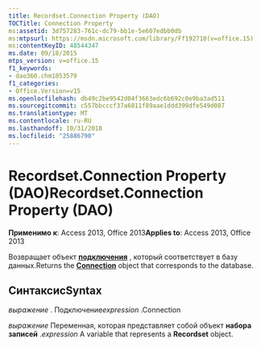 ```yaml
---
title: Recordset.Connection Property (DAO)
TOCTitle: Connection Property
ms:assetid: 3d757283-761c-dc79-bb1e-5e607edbb0db
ms:mtpsurl: https://msdn.microsoft.com/library/Ff192710(v=office.15)
ms:contentKeyID: 48544347
ms.date: 09/18/2015
mtps_version: v=office.15
f1_keywords:
- dao360.chm1053579
f1_categories:
- Office.Version=v15
ms.openlocfilehash: db49c2be9542d04f3663edc6b692c0e9ba3ad511
ms.sourcegitcommit: c557bbcccf37a6011f89aae1ddd399dfe549d087
ms.translationtype: MT
ms.contentlocale: ru-RU
ms.lasthandoff: 10/31/2018
ms.locfileid: "25886790"
---
```

# <a name="recordsetconnection-property-dao"></a><span data-ttu-id="e97c1-102">Recordset.Connection Property (DAO)</span><span class="sxs-lookup"><span data-stu-id="e97c1-102">Recordset.Connection Property (DAO)</span></span>


<span data-ttu-id="e97c1-103">**Применимо к**: Access 2013, Office 2013</span><span class="sxs-lookup"><span data-stu-id="e97c1-103">**Applies to**: Access 2013, Office 2013</span></span>

<span data-ttu-id="e97c1-104">Возвращает объект **[подключения](connection-object-dao.md)** , который соответствует в базу данных.</span><span class="sxs-lookup"><span data-stu-id="e97c1-104">Returns the **[Connection](connection-object-dao.md)** object that corresponds to the database.</span></span>

## <a name="syntax"></a><span data-ttu-id="e97c1-105">Синтаксис</span><span class="sxs-lookup"><span data-stu-id="e97c1-105">Syntax</span></span>

<span data-ttu-id="e97c1-106">*выражение* . Подключение</span><span class="sxs-lookup"><span data-stu-id="e97c1-106">*expression* .Connection</span></span>

<span data-ttu-id="e97c1-107">*выражение* Переменная, которая представляет собой объект **набора записей** .</span><span class="sxs-lookup"><span data-stu-id="e97c1-107">*expression* A variable that represents a **Recordset** object.</span></span>

